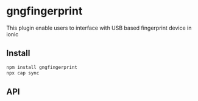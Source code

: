 # gngfingerprint

This plugin enable users to interface with USB based fingerprint device in ionic

## Install

```bash
npm install gngfingerprint
npx cap sync
```

## API

<docgen-index></docgen-index>

<docgen-api>
<!-- run docgen to generate docs from the source -->
<!-- More info: https://github.com/ionic-team/capacitor-docgen -->
</docgen-api>
